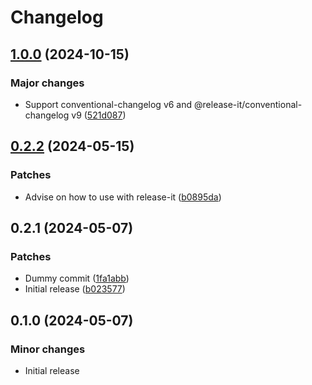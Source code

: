 # Changelog

## [1.0.0](https://github.com/commits-with-character/conventional-changelog-preset/compare/0.2.2...1.0.0) (2024-10-15)

### Major changes

* Support conventional-changelog v6 and @release-it/conventional-changelog v9 ([521d087](https://github.com/commits-with-character/conventional-changelog-preset/commit/521d08743b48308abf44f2884e53960e68c086b5))

## [0.2.2](https://github.com/commits-with-character/conventional-changelog-preset/compare/0.2.1...0.2.2) (2024-05-15)

### Patches

* Advise on how to use with release-it ([b0895da](https://github.com/commits-with-character/conventional-changelog-preset/commit/b0895da550e49305568a4a10431b9bd228e3f82f))

## 0.2.1 (2024-05-07)

### Patches

* Dummy commit ([1fa1abb](https://github.com/commits-with-character/conventional-changelog-preset/commit/1fa1abbc730694ce2dbbec8fd53ac2670e83d166))
* Initial release ([b023577](https://github.com/commits-with-character/conventional-changelog-preset/commit/b02357741d6e6450513a5a85534401cf676aa24e))

## 0.1.0 (2024-05-07)

### Minor changes

* Initial release
